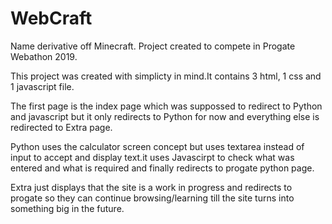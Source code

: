 # WebCraft
Name derivative off Minecraft. Project created to compete in Progate Webathon 2019.

This project was created with simplicty in mind.It contains 3 html, 1 css and 1 javascript file.

The first page is the index page which was suppossed to redirect to Python and javascript but it only redirects to Python for now and everything else is redirected to Extra page.

Python uses the calculator screen concept but uses textarea instead of input to accept and display text.it uses Javascirpt to check what was entered and what is required and finally redirects to progate python page.

Extra just displays that the site is a work in progress and redirects to progate so they can continue browsing/learning till the site turns into something big in the future.
